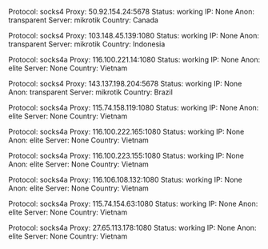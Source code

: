 Protocol: socks4
Proxy: 50.92.154.24:5678
Status: working
IP: None
Anon: transparent
Server: mikrotik
Country: Canada

Protocol: socks4
Proxy: 103.148.45.139:1080
Status: working
IP: None
Anon: transparent
Server: mikrotik
Country: Indonesia

Protocol: socks4a
Proxy: 116.100.221.14:1080
Status: working
IP: None
Anon: elite
Server: None
Country: Vietnam

Protocol: socks4
Proxy: 143.137.198.204:5678
Status: working
IP: None
Anon: transparent
Server: mikrotik
Country: Brazil

Protocol: socks4a
Proxy: 115.74.158.119:1080
Status: working
IP: None
Anon: elite
Server: None
Country: Vietnam

Protocol: socks4a
Proxy: 116.100.222.165:1080
Status: working
IP: None
Anon: elite
Server: None
Country: Vietnam

Protocol: socks4a
Proxy: 116.100.223.155:1080
Status: working
IP: None
Anon: elite
Server: None
Country: Vietnam

Protocol: socks4a
Proxy: 116.106.108.132:1080
Status: working
IP: None
Anon: elite
Server: None
Country: Vietnam

Protocol: socks4a
Proxy: 115.74.154.63:1080
Status: working
IP: None
Anon: elite
Server: None
Country: Vietnam

Protocol: socks4a
Proxy: 27.65.113.178:1080
Status: working
IP: None
Anon: elite
Server: None
Country: Vietnam

